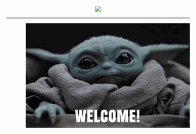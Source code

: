 <p align="center">
  <img src="https://readme-typing-svg.demolab.com/?lines=You Are Not My Friend,;You Are My Brother, My Friend&center=true&width=440&height=45&color=f75c7e&vCenter=true&pause=1000&size=24" />
</p>

<hr />

<p align="right">
    <img align="right" width="450" src="https://github.com/IvanMenshikh/IvanMenshikh/blob/main/welcome.gif">
</p>
